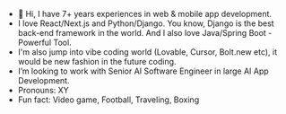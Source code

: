 - 👋 Hi, I have 7+ years experiences in web & mobile app development.
-  I love React/Next.js and Python/Django. You know, Django is the best back-end framework in the world. And I also love Java/Spring Boot - Powerful Tool.
-  I'm also jump into vibe coding world (Lovable, Cursor, Bolt.new etc), it would be new fashion in the future coding.
-  I’m looking to work with Senior AI Software Engineer in large AI App Development.
-  Pronouns: XY
-  Fun fact: Video game, Football, Traveling, Boxing

<!---
mm-pro/mm-pro is a ✨ special ✨ repository because its `README.md` (this file) appears on your GitHub profile.
You can click the Preview link to take a look at your changes.
--->
